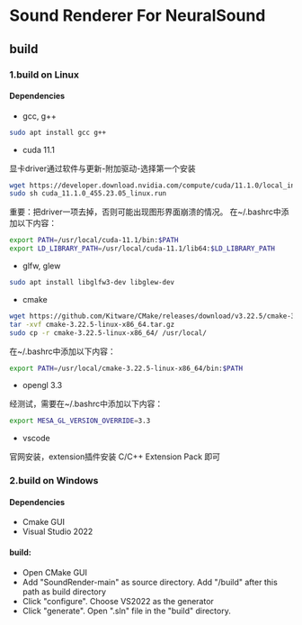 # Sound Renderer For NeuralSound

## build

### 1.build on Linux

#### Dependencies
- gcc, g++
```bash
sudo apt install gcc g++
```
- cuda 11.1 

显卡driver通过软件与更新-附加驱动-选择第一个安装
```bash
wget https://developer.download.nvidia.com/compute/cuda/11.1.0/local_installers/cuda_11.1.0_455.23.05_linux.run
sudo sh cuda_11.1.0_455.23.05_linux.run
```
重要：把driver一项去掉，否则可能出现图形界面崩溃的情况。
在~/.bashrc中添加以下内容：
```bash
export PATH=/usr/local/cuda-11.1/bin:$PATH
export LD_LIBRARY_PATH=/usr/local/cuda-11.1/lib64:$LD_LIBRARY_PATH
```
- glfw, glew
```bash
sudo apt install libglfw3-dev libglew-dev
```
- cmake
```bash
wget https://github.com/Kitware/CMake/releases/download/v3.22.5/cmake-3.22.5-linux-x86_64.tar.gz
tar -xvf cmake-3.22.5-linux-x86_64.tar.gz
sudo cp -r cmake-3.22.5-linux-x86_64/ /usr/local/
```
在~/.bashrc中添加以下内容：
```bash
export PATH=/usr/local/cmake-3.22.5-linux-x86_64/bin:$PATH
```
- opengl 3.3

经测试，需要在~/.bashrc中添加以下内容：
```bash
export MESA_GL_VERSION_OVERRIDE=3.3
```
- vscode

官网安装，extension插件安装 C/C++ Extension Pack 即可



### 2.build on Windows


#### Dependencies

* Cmake GUI
* Visual Studio 2022

#### build:

* Open CMake GUI
* Add "SoundRender-main" as source directory. Add "/build" after this path as build directory
* Click "configure". Choose VS2022 as the generator 
* Click "generate". Open ".sln" file in the "build" directory. 
